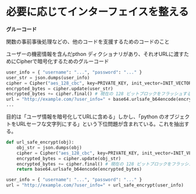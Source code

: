 必要に応じてインターフェイスを整える
====================================

**グルーコード**

関数の事前事後処理などの、他のコードを支援するためのコードのこと

ユーザーの機密情報を含んだpthon ディクショナリがあり、それオURLに渡すためにCipherで暗号化するためのグルーコード

```python
user_info = { "username": "...", "password": "..." }
user_str = json.dumps(user_info)
cipher = Cipher("aes_128_cbc", key=PRIVATE_KEY, init_vector=INIT_VECTOR, op=ENCODE)
encrypted_bytes = cipher.update(user_str)
encrypted_bytes += cipher.final() # 現在の 128 ビットブロックをフラッシュする
url = "http://example.com/?user_info=" + base64.urlsafe_b64encode(encrypted_bytes)
...
```

目的は「ユーザ情報を暗号化してURLに含める」しかし、「python のオブジェクトをURLセーフな文字列にする」という下位問題が含まれている。これを抽出する。

```python
def url_safe_encrypt(obj):
    obj_str = json.dumps(obj)
    cipher = Cipher("aes_128_cbc", key=PRIVATE_KEY, init_vector=INIT_VECTOR, op=ENCODE)
    encrypted_bytes = cipher.update(obj_str)
    encrypted_bytes += cipher.final() # 現在の 128 ビットブロックをフラッシュする
    return base64.urlsafe_b64encode(encrypted_bytes)
```

```python
user_info = { "username": "...", "password": "..." }
url = "http://example.com/?user_info=" + url_safe_encrypt(user_info)
```
